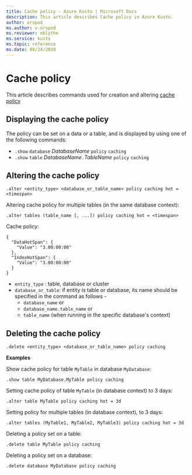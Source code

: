 ```yaml
---
title: Cache policy - Azure Kusto | Microsoft Docs
description: This article describes Cache policy in Azure Kusto.
author: orspod
ms.author: v-orspod
ms.reviewer: mblythe
ms.service: kusto
ms.topic: reference
ms.date: 09/24/2018
---
```

# Cache policy

This article describes commands used for creation and altering [cache policy](../concepts/cachepolicy.md) 

## Displaying the cache policy

The policy can be set on a data or a table, and is displayed by using one of the following
commands:

* `.show` `database` *DatabaseName* `policy` `caching`
* `.show` `table` *DatabaseName*`.`*TableName* `policy` `caching`

## Altering the cache policy

```kusto
.alter <entity_type> <database_or_table_name> policy caching hot = <timespan>
```

Altering cache policy for multiple tables (in the same database context):

```kusto
.alter tables (table_name [, ...]) policy caching hot = <timespan>
```

Cache policy:
```
{
  "DataHotSpan": {
    "Value": "3.00:00:00"
  },
  "IndexHotSpan": {
    "Value": "3.00:00:00"
  }
}
```

* `entity_type` : table, database or cluster
* `database_or_table`: if entity is table or database, its name should be specified in the command as follows - 
  - `database_name` or 
  - `database_name.table_name` or 
  - `table_name` (when running in the specific database's context)

## Deleting the cache policy

```kusto
.delete <entity_type> <database_or_table_name> policy caching
```

**Examples**

Show cache policy for table `MyTable` in database `MyDatabase`:

```kusto
.show table MyDatabase.MyTable policy caching 
```

Setting cache policy of table `MyTable` (in database context) to 3 days:

```kusto
.alter table MyTable policy caching hot = 3d
```

Setting policy for multiple tables (in database context), to 3 days:

```kusto
.alter tables (MyTable1, MyTable2, MyTable3) policy caching hot = 3d
```

Deleting a policy set on a table:

```kusto
.delete table MyTable policy caching
```

Deleting a policy set on a database:

```kusto
.delete database MyDatabase policy caching
```
